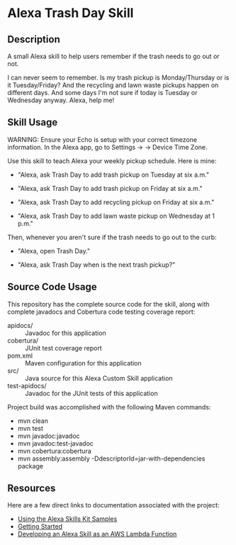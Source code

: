 # Alexa Trash Day Skill

## Description
A small Alexa skill to help users remember if the trash needs to go out or not.

I can never seem to remember.  Is my trash pickup is Monday/Thursday or is it Tuesday/Friday?  And the recycling and lawn waste pickups happen on different days.  And some days I'm not sure if today is Tuesday or Wednesday anyway.  Alexa, help me!

## Skill Usage

WARNING: Ensure your Echo is setup with your correct timezone information.  In the Alexa app, go to Settings -> <Your Device> -> Device Time Zone.

Use this skill to teach Alexa your weekly pickup schedule.  Here is mine:

- "Alexa, ask Trash Day to add trash pickup on Tuesday at six a.m."

- "Alexa, ask Trash Day to add trash pickup on Friday at six a.m."

- "Alexa, ask Trash Day to add recycling pickup on Friday at six a.m."

- "Alexa, ask Trash Day to add lawn waste pickup on Wednesday at 1 p.m."


Then, whenever you aren't sure if the trash needs to go out to the curb:

- "Alexa, open Trash Day."

- "Alexa, ask Trash Day when is the next trash pickup?"

## Source Code Usage

This repository has the complete source code for the skill, along with complete javadocs and Cobertura code testing coverage report:

<dl>
  <dt>apidocs/</dt>
  <dd>Javadoc for this application</dd>

  <dt>cobertura/</dt>
  <dd>JUnit test coverage report</dd>

  <dt>pom.xml</dt>
  <dd>Maven configuration for this application</dd>

  <dt>src/</dt>
  <dd>Java source for this Alexa Custom Skill application</dd>

  <dt>test-apidocs/</dt>
  <dd>Javadoc for the JUnit tests of this application</dd>
</dl>


Project build was accomplished with the following Maven commands:

- mvn clean
- mvn test 
- mvn javadoc:javadoc 
- mvn javadoc:test-javadoc 
- mvn cobertura:cobertura 
- mvn assembly:assembly -DdescriptorId=jar-with-dependencies package


## Resources
Here are a few direct links to documentation associated with the project:

- [Using the Alexa Skills Kit Samples](https://developer.amazon.com/public/solutions/alexa/alexa-skills-kit/docs/using-the-alexa-skills-kit-samples)
- [Getting Started](https://developer.amazon.com/appsandservices/solutions/alexa/alexa-skills-kit/getting-started-guide)
- [Developing an Alexa Skill as an AWS Lambda Function](https://developer.amazon.com/appsandservices/solutions/alexa/alexa-skills-kit/docs/developing-an-alexa-skill-as-a-lambda-function)

